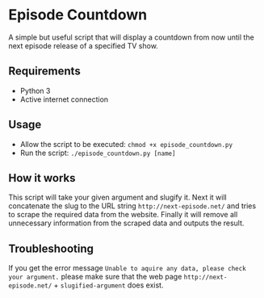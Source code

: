 # Episode Countdown
A simple but useful script that will display a countdown from now until the next episode release of a specified TV show.

## Requirements
* Python 3
* Active internet connection

## Usage
* Allow the script to be executed: `chmod +x episode_countdown.py`
* Run the script: `./episode_countdown.py [name]`

## How it works
This script will take your given argument and slugify it. Next it will concatenate the slug to the URL string `http://next-episode.net/` and tries to scrape the required data from the website. Finally it will remove all unnecessary information from the scraped data and outputs the result.

## Troubleshooting
If you get the error message `Unable to aquire any data, please check your argument.` please make sure that the web page `http://next-episode.net/` + `slugified-argument` does exist.
